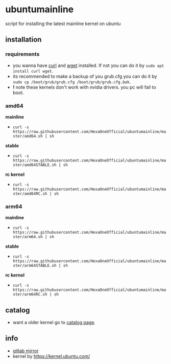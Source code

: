 # ubuntumainline
script for installing the latest mainline kernel on ubuntu 

## installation

### requirements

- you wanna have [curl](https://curl.haxx.se/) and [wget](https://www.gnu.org/software/wget/) installed. If not you can do it by `sudo apt install curl wget`.
- its recommended to make a backup of you grub.cfg you can do it by `sudo cp /boot/grub/grub.cfg /boot/grub/grub.cfg.bak`.
- **!** note these kernels don't work with nvidia drivers. you pc will fail to boot.

### amd64

**mainline**

- `curl -s https://raw.githubusercontent.com/HexaOneOfficial/ubuntumainline/master/amd64.sh | sh`

**stable**

- `curl -s https://raw.githubusercontent.com/HexaOneOfficial/ubuntumainline/master/amd64STABLE.sh | sh`

**rc kernel**

- `curl -s https://raw.githubusercontent.com/HexaOneOfficial/ubuntumainline/master/amd64RC.sh | sh`

### arm64

**mainline**

- `curl -s https://raw.githubusercontent.com/HexaOneOfficial/ubuntumainline/master/arm64.sh | sh`

**stable**

- `curl -s https://raw.githubusercontent.com/HexaOneOfficial/ubuntumainline/master/arm64STABLE.sh | sh`

**rc kernel**

- `curl -s https://raw.githubusercontent.com/HexaOneOfficial/ubuntumainline/master/arm64RC.sh | sh`

## catalog

- want a older kernel go to [catalog page](catalog/README.md).

## info

- [gitlab mirror](https://gitlab.com/HexaOneOfficial/ubuntumainline)
- kernel by https://kernel.ubuntu.com/
